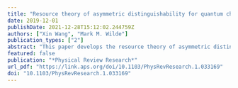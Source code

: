 ```yaml
---
title: "Resource theory of asymmetric distinguishability for quantum channels"
date: 2019-12-01
publishDate: 2021-12-28T15:12:02.244759Z
authors: ["Xin Wang", "Mark M. Wilde"]
publication_types: ["2"]
abstract: "This paper develops the resource theory of asymmetric distinguishability for quantum channels, generalizing the related resource theory for states [arXiv:1006.0302, arXiv:1905.11629]. The key constituents of the channel resource theory are quantum channel boxes, consisting of a pair of quantum channels, which can be manipulated for free by means of an arbitrary quantum superchannel (the most general physical transformation of a quantum channel). One main question of the resource theory is the approximate channel box transformation problem, in which the goal is to transform an initial channel box (or boxes) to a final channel box (or boxes), while allowing for an asymmetric error in the transformation. The channel resource theory is richer than its counterpart for states because there is a wider variety of ways in which this question can be framed, either in the one-shot or $n$-shot regimes, with the latter having parallel and sequential variants. As in [arXiv:1905.11629], we consider two special cases of the general channel box transformation problem, known as distinguishability distillation and dilution. For the one-shot case, we find that the optimal values of the various tasks are equal to the non-smooth or smooth channel min- or max-relative entropies, thus endowing all of these quantities with operational interpretations. In the asymptotic sequential setting, we prove that the exact distinguishability cost is equal to channel max-relative entropy and the distillable distinguishability is equal to the amortized channel relative entropy of [arXiv:1808.01498]. This latter result can also be understood as a solution to Stein's lemma for quantum channels in the sequential setting. Finally, the theory simplifies significantly for environment-seizable and classical--quantum channel boxes."
featured: false
publication: "*Physical Review Research*"
url_pdf: "https://link.aps.org/doi/10.1103/PhysRevResearch.1.033169"
doi: "10.1103/PhysRevResearch.1.033169"
---
```


